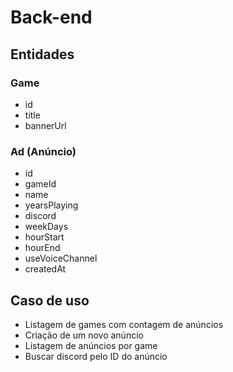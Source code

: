 # Back-end
## Entidades

### Game
- id  
- title  
- bannerUrl  

### Ad (Anúncio)
- id  
- gameId  
- name  
- yearsPlaying  
- discord    
- weekDays  
- hourStart  
- hourEnd  
- useVoiceChannel  
- createdAt  

## Caso de uso
- Listagem de games com contagem de anúncios
- Criação de um novo anúncio
- Listagem de anúncios por game
- Buscar discord pelo ID do anúncio